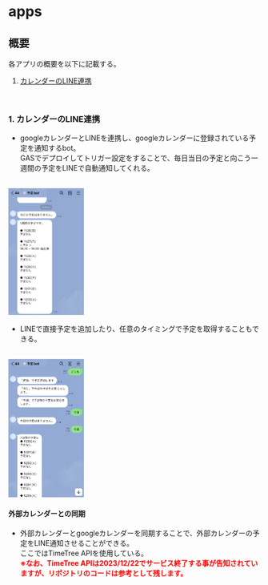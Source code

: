 # apps
## 概要
各アプリの概要を以下に記載する。

1. [カレンダーのLINE連携](https://github.com/katayama-pol/tools/tree/develop#1-カレンダーのLINE連携)



<br />

### 1. カレンダーのLINE連携
* googleカレンダーとLINEを連携し、googleカレンダーに登録されている予定を通知するbot。  
GASでデプロイしてトリガー設定をすることで、毎日当日の予定と向こう一週間の予定をLINEで自動通知してくれる。
<br /><br />
<img src="カレンダーのLINE連携/img/line_sample_1.PNG" width="30%">

<br />

* LINEで直接予定を追加したり、任意のタイミングで予定を取得することもできる。
<br /><br />
<img src="カレンダーのLINE連携/img/line_sample_2.PNG" width="30%">
<br />

#### 外部カレンダーとの同期
* 外部カレンダーとgoogleカレンダーを同期することで、外部カレンダーの予定をLINE通知させることができる。  
ここではTimeTree APIを使用している。  
**<span style="color: red; ">※なお、TimeTree APIは2023/12/22でサービス終了する事が告知されていますが、リポジトリのコードは参考として残します。</span>**